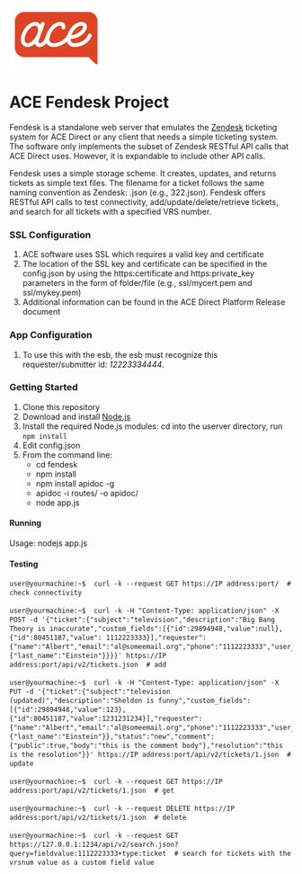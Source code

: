![](images/acesmall.png)

# ACE Fendesk Project

Fendesk is a standalone web server that emulates the [Zendesk](https://www.zendesk.com/) ticketing system for ACE Direct or any client that needs a simple ticketing system. The software only implements the subset of Zendesk RESTful API calls that ACE Direct uses. However, it is expandable to include other API calls.

Fendesk uses a simple storage scheme. It creates, updates, and returns tickets as simple text files. The filename for a ticket follows the same naming convention as Zendesk: <ticketno>.json (e.g., 322.json). Fendesk offers RESTful API calls to test connectivity, add/update/delete/retrieve tickets, and search for all tickets with a specified VRS number.

### SSL Configuration

1. ACE software uses SSL which requires a valid key and certificate
1. The location of the SSL key and certificate can be specified in the config.json by using the https:certificate and https:private_key parameters in the form of folder/file (e.g., ssl/mycert.pem and ssl/mykey.pem)
1. Additional information can be found in the ACE Direct Platform Release document

### App Configuration

1. To use this with the esb, the esb must recognize this requester/submitter id: *12223334444*.

### Getting Started

1. Clone this repository
1. Download and install [Node.js](https://nodejs.org/en/)
1. Install the required Node.js modules: cd into the userver directory, run `npm install`
1. Edit config.json
1. From the command line:
    * cd fendesk
    * npm install
    * npm install apidoc -g
    * apidoc -i routes/ -o apidoc/
    * node app.js

#### Running

Usage: nodejs app.js

#### Testing 

```
user@yourmachine:~$  curl -k --request GET https://IP address:port/  # check connectivity

user@yourmachine:~$  curl -k -H "Content-Type: application/json" -X POST -d '{"ticket":{"subject":"television","description":"Big Bang Theory is inaccurate","custom_fields":[{"id":29894948,"value":null},{"id":80451187,"value": 1112223333}],"requester":{"name":"Albert","email":"al@someemail.org","phone":"1112223333","user_fields":{"last_name":"Einstein"}}}}' https://IP address:port/api/v2/tickets.json  # add

user@yourmachine:~$  curl -k -H "Content-Type: application/json" -X PUT -d '{"ticket":{"subject":"television (updated)","description":"Sheldon is funny","custom_fields":[{"id":29894948,"value":123},{"id":80451187,"value":1231231234}],"requester":{"name":"Albert","email":"al@someemail.org","phone":"1112223333","user_fields":{"last_name":"Einstein"}},"status":"new","comment":{"public":true,"body":"this is the comment body"},"resolution":"this is the resolution"}}' https://IP address:port/api/v2/tickets/1.json  # update

user@yourmachine:~$  curl -k --request GET https://IP address:port/api/v2/tickets/1.json  # get

user@yourmachine:~$  curl -k --request DELETE https://IP address:port/api/v2/tickets/1.json  # delete

user@yourmachine:~$  curl -k --request GET https://127.0.0.1:1234/api/v2/search.json?query=fieldvalue:1112223333+type:ticket  # search for tickets with the vrsnum value as a custom field value
```
